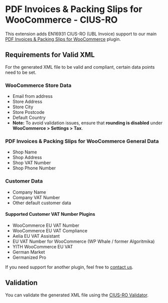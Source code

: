 # PDF Invoices & Packing Slips for WooCommerce - CIUS-RO

This extension adds EN16931 CIUS-RO (UBL Invoice) support to our main [PDF Invoices & Packing Slips for WooCommerce](https://wordpress.org/plugins/woocommerce-pdf-invoices-packing-slips/) plugin.

## Requirements for Valid XML

For the generated XML file to be valid and compliant, certain data points need to be set.

### WooCommerce Store Data

- Email from address
- Store Address
- Store City
- Store Postcode
- Default Country
- **Note:** To avoid validation issues, ensure that **rounding is disabled** under **WooCommerce > Settings > Tax**.

### PDF Invoices & Packing Slips for WooCommerce General Data

- Shop Name
- Shop Address
- Shop VAT Number
- Shop Phone Number

### Customer Data

- Company Name
- Company VAT Number
- Other default customer data

#### Supported Customer VAT Number Plugins

- WooCommerce EU VAT Number
- WooCommerce EU VAT Compliance
- Aelia EU VAT Assistant
- EU VAT Number for WooCommerce (WP Whale / former Algoritmika)
- YITH WooCommerce EU VAT
- German Market
- Germanized Pro

If you need support for another plugin, feel free to [contact us](https://wpovernight.com/contact/).

## Validation

You can validate the generated XML file using the [CIUS-RO Validator](https://ecosio.com/en/peppol-and-xml-document-validator/).